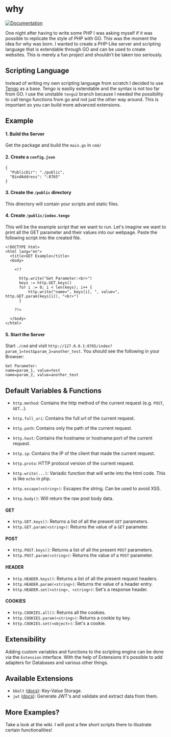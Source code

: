 # why
[![Documentation](https://godoc.org/github.com/BigJk/why?status.svg)](http://godoc.org/github.com/BigJk/why)

One night after having to write some PHP I was asking myself if it was possible to replicate the style of PHP with GO. This was the moment the idea for why was born. I wanted to create a PHP-Like server and scripting language that is extendable through GO and can be used to create websites. This is merely a fun project and shouldn’t be taken too seriously.

## Scripting Language

Instead of writing my own scripting language from scratch I decided to use [Tengo](https://github.com/d5/tengo) as a base. Tengo is easiliy extendable and the syntax is not too far from GO. I use the unstable ``tengo2`` branch because I needed the possibility to call tengo functions from go and not just the other way around. This is important so you can build more advanced extensions.

## Example

#### 1. Build the Server

Get the package and build the ``main.go`` in ``cmd/``

#### 2. Create a ``config.json``

```
{
  "PublicDir": "./public",
  "BindAddress": ":8765"
}
```

#### 3. Create the ``/public`` directory

This directory will contain your scripts and static files.

#### 4. Create ``/public/index.tengo``

This will be the example script that we want to run. Let's imagine we want to print all the GET parameter and their values into our webpage. Paste the following script into the created file.

```
<!DOCTYPE html>
<html lang="en">
  <title>GET Example</title>
  <body>

    <!?
    
      http.write("Get Parameter:<br>")
      keys := http.GET.keys()
      for i := 0; i < len(keys); i++ {
          http.write("name=", keys[i], ", value=", http.GET.param(keys[i]), "<br>")
      }

    ?!>
    
  </body>
</html>
```

#### 5. Start the Server

Start ``./cmd`` and visit ``http://127.0.0.1:8765/index?param_1=test&param_2=another_test``. You should see the following in your Browser:
```
Get Parameter:
name=param_1, value=test
name=param_2, value=another_test
```

## Default Variables & Functions

- ``http.method``: Contains the http method of the current request (e.g. ``POST``, ``GET``...).
- ``http.full_uri``: Contains the full url of the current request.
- ``http.path``: Contains only the path of the current request.
- ``http.host``: Contains the hostname or hostname:port of the current request.
- ``http.ip``: Contains the IP of the client that made the current request.
- ``http.proto``: HTTP protocol version of the current request.

- ``http.write(...)``: Variadic function that will write into the html code. This is like ``echo`` in php.
- ``http.escape(<string>)``: Escapes the string. Can be used to avoid XSS.
- ``http.body()``: Will return the raw post body data.

#### GET

- ``http.GET.keys()``: Returns a list of all the present ``GET`` parameters.
- ``http.GET.param(<string>)``: Returns the value of a ``GET`` parameter.

#### POST

- ``http.POST.keys()``: Returns a list of all the present ``POST`` parameters.
- ``http.POST.param(<string>)``: Returns the value of a ``POST`` parameter.

#### HEADER

- ``http.HEADER.keys()``: Returns a list of all the present request headers.
- ``http.HEADER.param(<string>)``: Returns the value of a header entry.
- ``http.HEADER.set(<string>, <string>)``: Set's a response header.

#### COOKIES

- ``http.COOKIES.all()``: Returns all the cookies.
- ``http.COOKIES.param(<string>)``: Returns a cookie by key.
- ``http.COOKIES.set(<object>)``: Set's a cookie.

## Extensibility

Adding custom variables and functions to the scripting engine can be done via the ``Extension`` interface. With the help of Extensions it's possible to add adapters for Databases and various other things.

## Available Extensions

- ``bbolt`` ([docs](https://godoc.org/github.com/BigJk/why/extensions/bbolt)): Key-Value Storage.
- ``jwt`` ([docs](https://godoc.org/github.com/BigJk/why/extensions/jwt)): Generate JWT's and validate and extract data from them.

## More Examples?

Take a look at the wiki. I will post a few short scripts there to illustrate certain functionalities!

